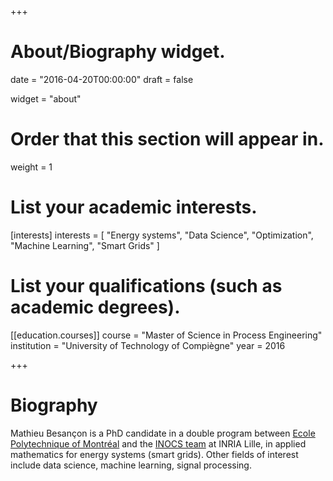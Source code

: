 +++
# About/Biography widget.

date = "2016-04-20T00:00:00"
draft = false

widget = "about"

# Order that this section will appear in.
weight = 1

# List your academic interests.
[interests]
  interests = [
    "Energy systems",
    "Data Science",
    "Optimization",
    "Machine Learning",
    "Smart Grids"
  ]

# List your qualifications (such as academic degrees).
[[education.courses]]
  course = "Master of Science in Process Engineering"
  institution = "University of Technology of Compiègne"
  year = 2016

+++

# Biography

Mathieu Besançon is a PhD candidate in a double program between
[Ecole Polytechnique of Montréal](https://www.polymtl.ca) and the
[INOCS team](https://team.inria.fr/inocs) at INRIA Lille, in applied
mathematics for energy systems (smart grids). Other fields of
interest include data science, machine learning, signal processing.
